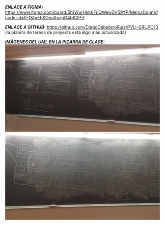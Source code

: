 ***ENLACE A FIGMA:*** https://www.figma.com/board/5h1WurHkh6FuQWewDV59YP/MercaDonna?node-id=0-1&t=EbKOnoXpzgG4bK0P-1

***ENLACE A GITHUB:*** https://github.com/DiegoCaballeroRuiz/PVLI-GRUPO13 (la pizarra de tareas de proyects está algo más actualizada)

***IMÁGENES DEL UML EN LA PIZARRA DE CLASE:***
![alt text](/assets/Markdown/UML-1%20.jpeg)
![alt text](/assets/Markdown/UML-2.jpeg)